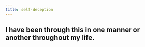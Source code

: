 ```yaml
---
title: self-deception
---
```


## I have been through this in one manner or another throughout my life.
##
